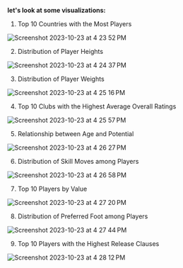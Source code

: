  **let's look at some visualizations:**

1. Top 10 Countries with the Most Players

![Screenshot 2023-10-23 at 4 23 52 PM](https://github.com/Praneeth-18/DataMining4/assets/54993793/eff40728-7e47-45b4-9531-911f4c676e0c)

2. Distribution of Player Heights

![Screenshot 2023-10-23 at 4 24 37 PM](https://github.com/Praneeth-18/DataMining4/assets/54993793/72346bb4-fa78-452f-aae5-d0e99bf4f751)

3. Distribution of Player Weights

![Screenshot 2023-10-23 at 4 25 16 PM](https://github.com/Praneeth-18/DataMining4/assets/54993793/fe7c30f7-8480-46e9-a0a4-6a7351129f56)

4. Top 10 Clubs with the Highest Average Overall Ratings

![Screenshot 2023-10-23 at 4 25 57 PM](https://github.com/Praneeth-18/DataMining4/assets/54993793/85e188a7-cbe2-4dc5-a46e-ce97b9a7309c)

5. Relationship between Age and Potential

![Screenshot 2023-10-23 at 4 26 27 PM](https://github.com/Praneeth-18/DataMining4/assets/54993793/43f1f815-d2e7-4059-be84-2bdd32862383)

6. Distribution of Skill Moves among Players

![Screenshot 2023-10-23 at 4 26 58 PM](https://github.com/Praneeth-18/DataMining4/assets/54993793/674cdbb8-405e-420f-9433-49bcf9b4a3ce)

7. Top 10 Players by Value

![Screenshot 2023-10-23 at 4 27 20 PM](https://github.com/Praneeth-18/DataMining4/assets/54993793/a33d4894-2971-49d0-828d-e86500d583a0)

8. Distribution of Preferred Foot among Players

![Screenshot 2023-10-23 at 4 27 44 PM](https://github.com/Praneeth-18/DataMining4/assets/54993793/d6c9c794-681c-4ed2-b98e-690eb52614b9)

9. Top 10 Players with the Highest Release Clauses

![Screenshot 2023-10-23 at 4 28 12 PM](https://github.com/Praneeth-18/DataMining4/assets/54993793/cd82f353-43f3-4502-bf35-033e7f460424)


